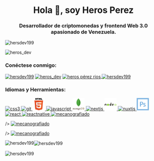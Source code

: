 <h1 align="center">Hola 👋, soy Heros Perez</h1>
<h3 align="center">Desarrollador de criptomonedas y frontend Web 3.0 apasionado de Venezuela.</h3>

<p align="left "> <img src="https://komarev.com/ghpvc/?username=hersdev199&label=Profile%20views&color=0e75b6&style=flat" alt="hersdev199" /> </p>

<p align="left"> <img src="https://img.shields.io/twitter/follow/heros_dev?logo=twitter&style=para-la-insignia " alt="heros_dev" /></a> </p>

<h3 align="left">Conéctese conmigo:</h3>
<p align="left">
<a href="https://dev.to/hersdev199" target="blank"><img align="center" src="https://raw.githubusercontent.com/rahuldkjain/github-profile-readme-generator /master/src/images/icons/Social/devto.svg" alt="hersdev199" height="30" width="40" /></a>
<a href="https://twitter.com/heros_dev " target="en blanco"><img align="center" src="https://raw.githubusercontent.com/rahuldkjain/github-profile-readme-generator/master/src/images/icons/Social/twitter.svg " alt="heros_dev" height="30" width="40" /></a>
<a href="https://www.linkedin.com/in/heros-p%C3%A9rez-rios-41b898253" target="blank"><img align ="center" src="https://raw.githubusercontent.com/rahuldkjain/github-profile-readme-generator/master/src/images/icons/Social/linked-in-alt.svg" alt="heros pérez rios" height="30" width="40" />
<a href="https://codesandbox.com/hersdev199" target="blank"><img align="center" src="https://raw.githubusercontent.com/rahuldkjain/github-profile-readme-generator /master/src/images/icons/Social/codesandbox.svg" alt="hersdev199" height="30" width="40" /></a>
</p>

<h3 align="left">Idiomas y Herramientas:</h3>
<p align="left"> <a href="https://www.w3schools.com/css/" target="_blank" rel="noreferrer"> <img src="https://raw.githubusercontent. com/devicons/devicon/master/icons/css3/css3-original-wordmark.svg" alt="css3" width="40" height="40"/> </a> <a href="https:// git-scm.com/" target="_blank" rel="noreferrer"> <img src="https://www.vectorlogo.zone/logos/git-scm/git-scm-icon.svg" alt=" git" width="40" height="40"/> </a> <a href="https://www.w3.org/html/" target="_blank" rel="noreferrer"> <img src ="https://raw.githubusercontent.com/devicons/devicon/master/icons/html5/html5-original-wordmark.svg" alt="html5" width="40" height="40"/> </a> <a href="https:// developer.mozilla.org/en-US/docs/Web/JavaScript" target="_blank" rel="noreferrer"> <img src="https://raw.githubusercontent.com/devicons/devicon/master/icons/ javascript/javascript-original.svg" alt="javascript" width="40" height="40"/> </a> <a href="https://www.mongodb.com/" target="_blank" rel="noreferrer"> <img src="https://raw.githubusercontent.com/devicons/devicon/master/icons/mongodb/mongodb-original-wordmark.svg" alt="mongodb" width="40"height="40"/> </a> <a href="https://nextjs.org/" target="_blank" rel="noreferrer"> <img src="https://cdn.worldvectorlogo.com /logos/nextjs-2.svg" alt="nextjs" width="40" height="40"/> </a> <a href="https://nodejs.org" target="_blank" rel= "noreferrer"> <img src="https://raw.githubusercontent.com/devicons/devicon/master/icons/nodejs/nodejs-original-wordmark.svg" alt="nodejs" width="40" height=" 40"/> </a> <a href="https://nuxtjs.org/" target="_blank" rel="noreferrer"> <img src="https://www.vectorlogo.zone/logos/nuxtjs/nuxtjs-icon.svg" alt="nuxtjs" width="40" height="40"/> </a> <a href="https://www.photoshop.com/es" target="_blank" rel="noreferrer"> <img src="https://raw.githubusercontent.com/devicons/devicon/master/icons/photoshop/photoshop-line.svg" alt="photoshop" width=" 40" height="40"/> </a> <a href="https://reactjs.org/" target="_blank" rel="noreferrer"> <img src="https://raw.githubusercontent .com/devicons/devicon/master/icons/react/react-original-wordmark.svg" alt="react" width="40" height="40"/> </a> <a href="https://reactnative.dev/" target="_blank" rel="noreferrer"> <img src="https://reactnative.dev/img/header_logo.svg" alt="reactnative" width="40" height=" 40"/> </a> <a href="https://www.typescriptlang.org/" target="_blank" rel="noreferrer"> <img src="https://raw.githubusercontent.com/ devicons/devicon/master/icons/typescript/typescript-original.svg" alt="mecanografiado" ancho="40" altura="40"/> </a> </p>/> </a> <a href="https://www.typescriptlang.org/" target="_blank" rel="noreferrer"> <img src="https://raw.githubusercontent.com/devicons/ devicon/master/icons/typescript/typescript-original.svg" alt="mecanografiado" ancho="40" altura="40"/> </a> </p>/> </a> <a href="https://www.typescriptlang.org/" target="_blank" rel="noreferrer"> <img src="https://raw.githubusercontent.com/devicons/ devicon/master/icons/typescript/typescript-original.svg" alt="mecanografiado" ancho="40" altura="40"/> </a> </p>

<p><img align="left" src="https://github-readme-stats.vercel.app/api/top-langs?username=hersdev199&show_icons=true&locale=en&layout=compact" alt="hersdev199" /> </p>

<p> <img align="center" src="https://github-readme-stats.vercel.app/api?username=hersdev199&show_icons=true&locale=en" alt="hersdev199" /> </p>

<p><img align="center" src="https://github-readme-streak-stats.herokuapp.com/?user=hersdev199&" alt="hersdev199" /></p>
